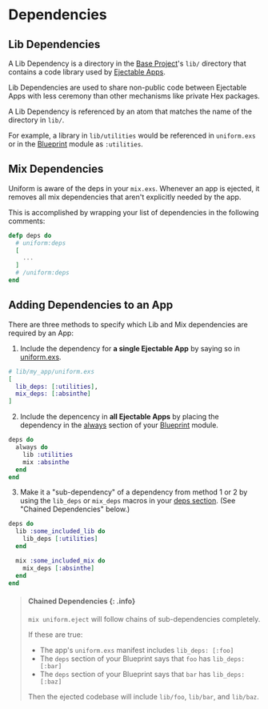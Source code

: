 # Dependencies

## Lib Dependencies

A Lib Dependency is a directory in the [Base
Project](how-it-works.html#what-is-a-base-project)'s `lib/` directory that
contains a code library used by [Ejectable
Apps](how-it-works.html#what-is-an-ejectable-app).

Lib Dependencies are used to share non-public code between Ejectable Apps with
less ceremony than other mechanisms like private Hex packages.

A Lib Dependency is referenced by an atom that matches the name of the
directory in `lib/`.

For example, a library in `lib/utilities` would be referenced in `uniform.exs` or
in the [Blueprint](Uniform.Blueprint.html) module as `:utilities`.

## Mix Dependencies

Uniform is aware of the deps in your `mix.exs`. Whenever an app is ejected, it
removes all mix dependencies that aren't explicitly needed by the app.

This is accomplished by wrapping your list of dependencies in the following
comments:

```elixir
defp deps do
  # uniform:deps
  [
    ...
  ]
  # /uniform:deps
end
```

## Adding Dependencies to an App

There are three methods to specify which Lib and Mix dependencies are required
by an App:

1. Include the dependency for **a single Ejectable App** by saying so in
   [uniform.exs](how-it-works.html#uniform-exs-options).

```elixir
# lib/my_app/uniform.exs
[
  lib_deps: [:utilities],
  mix_deps: [:absinthe]
]
```

2. Include the depencency in **all Ejectable Apps** by placing the dependency in
   the [always](`Uniform.Blueprint.always/1`) section of your [Blueprint](Uniform.Blueprint.html)
   module.

```elixir
deps do
  always do
    lib :utilities
    mix :absinthe
  end
end
```

3. Make it a "sub-dependency" of a dependency from method 1 or 2 by using the
   `lib_deps` or `mix_deps` macros in your [deps section](`Uniform.Blueprint.deps/1`).
   (See "Chained Dependencies" below.)

```elixir
deps do
  lib :some_included_lib do
    lib_deps [:utilities]
  end

  mix :some_included_mix do
    mix_deps [:absinthe]
  end
end
```

> #### Chained Dependencies {: .info}
>
> `mix uniform.eject` will follow chains of sub-dependencies completely.
>
> If these are true:
>
> - The app's `uniform.exs` manifest includes `lib_deps: [:foo]`
> - The `deps` section of your Blueprint says that `foo` has `lib_deps: [:bar]`
> - The `deps` section of your Blueprint says that `bar` has `lib_deps: [:baz]`
>
> Then the ejected codebase will include `lib/foo`, `lib/bar`, and `lib/baz`.

